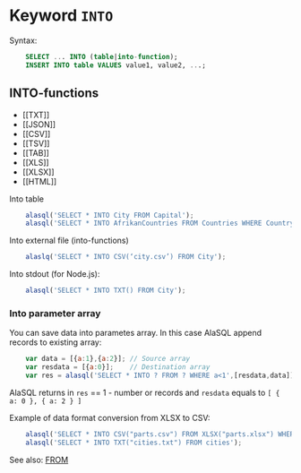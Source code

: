 # Keyword `INTO`

Syntax:
```sql
    SELECT ... INTO (table|into-function);
    INSERT INTO table VALUES value1, value2, ...;
```

## INTO-functions
* [[TXT]]
* [[JSON]]
* [[CSV]]
* [[TSV]]
* [[TAB]]
* [[XLS]]
* [[XLSX]]
* [[HTML]]

Into table
```js
    alasql('SELECT * INTO City FROM Capital');
    alasql('SELECT * INTO AfrikanCountries FROM Countries WHERE Country = "Afrika"');
```

Into external file (into-functions)
```js
    alaslq('SELECT * INTO CSV(‘city.csv’) FROM City');
```

Into stdout (for Node.js):
```js
    alasql('SELECT * INTO TXT() FROM City');
```

### Into parameter array
You can save data into parametes array. In this case AlaSQL append records to existing array:
```js
    var data = [{a:1},{a:2}]; // Source array
    var resdata = [{a:0}];    // Destination array
    var res = alasql('SELECT * INTO ? FROM ? WHERE a<1',[resdata,data]); 
```
AlaSQL returns in ```res``` == 1 - number or records and ```resdata``` equals to ```[ { a: 0 }, { a: 2 } ]```


Example of data format conversion from XLSX to CSV:
```js
    alasql('SELECT * INTO CSV("parts.csv") FROM XLSX("parts.xlsx") WHERE Qty > 10');
    alasql('SELECT * INTO TXT("cities.txt") FROM cities');
```





See also: [FROM](From)